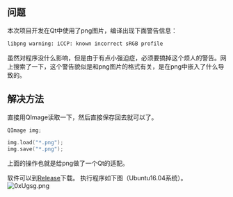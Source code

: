## 问题

本次项目开发在Qt中使用了png图片，编译出现下面警告信息：

```bash
libpng warning: iCCP: known incorrect sRGB profile
```

虽然对程序没什么影响，但是由于有点小强迫症，必须要搞掉这个烦人的警告。网上搜索了一下，这个警告貌似是和png图片的格式有关，是在png中嵌入了什么导致的。



## 解决方法

直接用QImage读取一下，然后直接保存回去就可以了。
```cpp
QImage img;

img.load("*.png");
img.save("*.png");
```
上面的操作也就是给png做了一个Qt的适配。


软件可以到[Release](https://github.com/LKevin98/QT-PNGConverter/releases/tag/V1.0)下载。
执行程序如下图（Ubuntu16.04系统）。
![0xUgsg.png](https://s1.ax1x.com/2020/10/19/0xUgsg.png)

